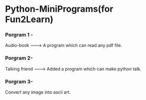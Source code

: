 # Python-MiniPrograms(for Fun2Learn)

### Porgram 1 -
 Audio-book ---> A program which can read any pdf file.

### Porgram 2- 
 Talking friend ---> Added a program which can make python talk.

### Porgram 3- 
 Convert any image into ascii art.

